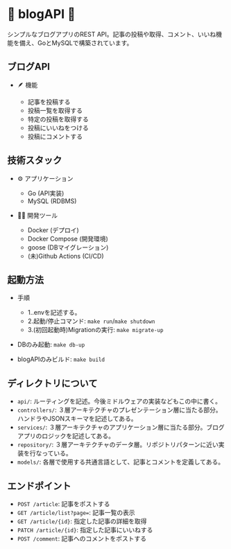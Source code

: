 # 📔 blogAPI 📔

シンプルなブログアプリのREST API。記事の投稿や取得、コメント、いいね機能を備え、GoとMySQLで構築されています。

## ブログAPI

- 🪶 機能

  - 記事を投稿する
  - 投稿一覧を取得する
  - 特定の投稿を取得する
  - 投稿にいいねをつける
  - 投稿にコメントする

## 技術スタック

- ⚙️ アプリケーション

  - Go (API実装)
  - MySQL (RDBMS)

- 🧑‍💻 開発ツール

  - Docker (デプロイ)
  - Docker Compose (開発環境)
  - goose (DBマイグレーション)
  - (未)Github Actions (CI/CD)

## 起動方法

- 手順

  - 1..envを記述する。
  - 2.起動/停止コマンド: `make run`/`make shutdown`
  - 3.(初回起動時)Migrationの実行: `make migrate-up`

- DBのみ起動: `make db-up`
- blogAPIのみビルド: `make build`

## ディレクトリについて

- `api/`: ルーティングを記述。今後ミドルウェアの実装などもこの中に書く。
- `controllers/`: ３層アーキテクチャのプレゼンテーション層に当たる部分。ハンドラやJSONスキーマを記述してある。
- `services/`: ３層アーキテクチャのアプリケーション層に当たる部分。ブログアプリのロジックを記述してある。
- `repository/`: ３層アーキテクチャのデータ層。リポジトリパターンに近い実装を行なっている。
- `models/`: 各層で使用する共通言語として、記事とコメントを定義してある。

## エンドポイント

- `POST /article`: 記事をポストする
- `GET /article/list?page=`: 記事一覧の表示
- `GET /article/{id}`: 指定した記事の詳細を取得
- `PATCH /article/{id}`: 指定した記事にいいねする
- `POST /comment`: 記事へのコメントをポストする

